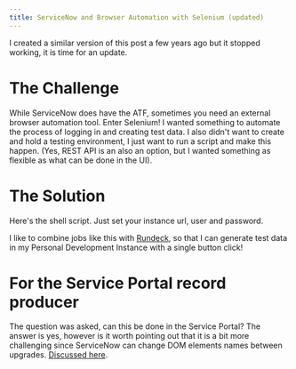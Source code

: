 ```yaml
---
title: ServiceNow and Browser Automation with Selenium (updated)
---
```


I created a similar version of this post a few years ago but it stopped working, it is time for an update.
# The Challenge
While ServiceNow does have the ATF, sometimes you need an external browser automation tool. Enter Selenium! I wanted something to automate the process of logging in and creating test data. I also didn't want to create and hold a testing environment, I just want to run a script and make this happen. (Yes, REST API is an also an option, but I wanted something as flexible as what can be done in the UI).
# The Solution
Here's the shell script. Just set your instance url, user and password.
<script src="https://gist.github.com/mtcoffee/f42c52690915a4e31a20272b2c5c0093.js"></script>

I like to combine jobs like this with [Rundeck](https://www.rundeck.com/open-source), so that I can generate test data in my Personal Development Instance with a single button click!

# For the Service Portal record producer
The question was asked, can this be done in the Service Portal? The answer is yes, however is it worth pointing out that it is a bit more challenging since ServiceNow can change DOM elements names between upgrades. [Discussed here](https://community.servicenow.com/community?id=community_question&sys_id=39fa29e3db9fc0901cd8a345ca9619ab).

<script src="https://gist.github.com/mtcoffee/4bc898982be62b7e56206e9a176e4e35.js"></script>
